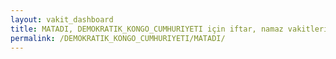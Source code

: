 ```yaml
---
layout: vakit_dashboard
title: MATADI, DEMOKRATIK_KONGO_CUMHURIYETI için iftar, namaz vakitleri ve hava durumu - ilçe/eyalet seç
permalink: /DEMOKRATIK_KONGO_CUMHURIYETI/MATADI/
---
```


<script type="text/javascript">
  var GLOBAL_COUNTRY = 'DEMOKRATIK_KONGO_CUMHURIYETI';
  var GLOBAL_CITY = 'MATADI';
  var GLOBAL_STATE = '';
  var lat = 72;
  var lon = 21;
</script>
